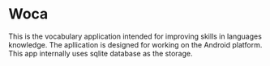 # Woca
This is the vocabulary application intended for improving skills in languages knowledge. 
The apllication is designed for working on the Android platform. 
This app internally uses sqlite database as the storage.
